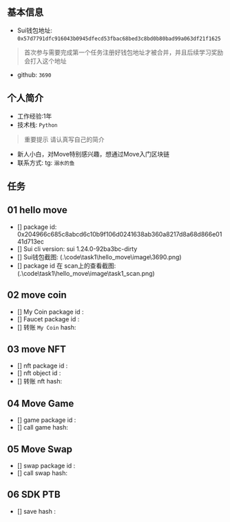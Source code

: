 ## 基本信息
- Sui钱包地址: `0x57d7791dfc916043b0945dfecd53fbac68bed3c8bd0b80bad99a063df21f1625`
> 首次参与需要完成第一个任务注册好钱包地址才被合并，并且后续学习奖励会打入这个地址
- github: `3690`

## 个人简介
- 工作经验:1年
- 技术栈: `Python`
> 重要提示 请认真写自己的简介
- 新人小白，对Move特别感兴趣，想通过Move入门区块链
- 联系方式: tg: `溺水的鱼` 

## 任务

##   01 hello move  
- [] package id: 0x204966c685c8abcd6c10b9f106d0241638ab360a8217d8a68d866e0141d713ec
- [] Sui cli version: sui 1.24.0-92ba3bc-dirty
- [] Sui钱包截图: (.\code\task1\hello_move\image\3690.png)
- [] package id 在 scan上的查看截图: (.\code\task1\hello_move\image\task1_scan.png)

##   02 move coin
- [] My Coin package id :
- [] Faucet package id :
- [] 转账 `My Coin` hash:

##   03 move NFT
- [] nft package id :
- [] nft object id : 
- [] 转账 nft  hash:

##   04 Move Game
- [] game package id :
- [] call game hash:

##   05 Move Swap
- [] swap package id :
- [] call swap hash:

##   06 SDK PTB
- [] save hash :
